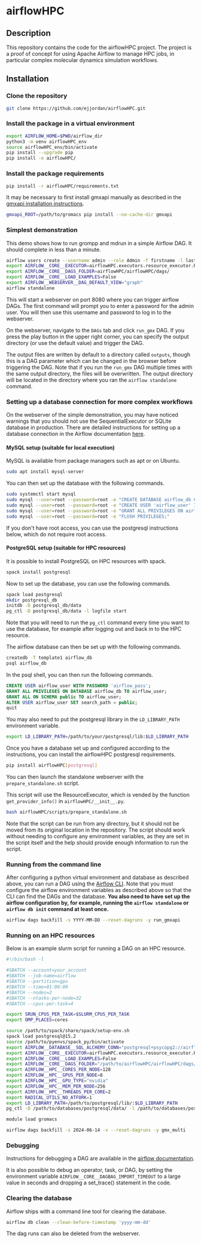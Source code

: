 # airflowHPC

## Description
This repository contains the code for the airflowHPC project. 
The project is a proof of concept for using Apache Airflow to manage HPC jobs,
in particular complex molecular dynamics simulation workflows.

## Installation

### Clone the repository
```bash
git clone https://github.com/ejjordan/airflowHPC.git
```

### Install the package in a virtual environment
```bash
export AIRFLOW_HOME=$PWD/airflow_dir
python3 -m venv airflowHPC_env
source airflowHPC_env/bin/activate
pip install --upgrade pip
pip install -e airflowHPC/
```

### Install the package requirements
```bash
pip install -r airflowHPC/requirements.txt
```

It may be necessary to first install gmxapi manually as described in the
[gmxapi installation instructions](https://manual.gromacs.org/current/gmxapi/userguide/install.html).

```bash
gmxapi_ROOT=/path/to/gromacs pip install --no-cache-dir gmxapi
```

### Simplest demonstration
This demo shows how to run grompp and mdrun in a simple Airflow DAG.
It should complete in less than a minute.

```bash
airflow users create --username admin --role Admin -f firstname -l lastname -e your.email@mail.org
export AIRFLOW__CORE__EXECUTOR=airflowHPC.executors.resource_executor.ResourceExecutor
export AIRFLOW__CORE__DAGS_FOLDER=airflowHPC/airflowHPC/dags/
export AIRFLOW__CORE__LOAD_EXAMPLES=False
export AIRFLOW__WEBSERVER__DAG_DEFAULT_VIEW="graph"
airflow standalone
```

This will start a webserver on port 8080 where you can trigger airflow DAGs.
The first command will prompt you to enter a password for the admin user.
You will then use this username and password to log in to the webserver.

On the webserver, navigate to the `DAGs` tab and click `run_gmx` DAG.
If you press the play button in the upper right corner, you can specify the
output directory (or use the default value) and trigger the DAG.


The output files are written by default to a directory called `outputs`, though this
is a DAG parameter which can be changed in the browser before triggering the DAG.
Note that if you run the `run_gmx` DAG multiple times with the same
output directory, the files will be overwritten.
The output directory will be located in the directory where you ran
the `airflow standalone` command.

### Setting up a database connection for more complex workflows
On the webserver of the simple demonstration, you may have noticed warnings
that you should not use the SequentialExecutor or SQLite database in production.
There are detailed instructions for setting up a database connection in the Airflow 
documentation 
[here](https://airflow.apache.org/docs/apache-airflow/stable/howto/set-up-database.html).

#### MySQL setup (suitable for local execution)
MySQL is available from package managers such as apt or on Ubuntu.
```bash
sudo apt install mysql-server
```
You can then set up the database with the following commands.

```bash
sudo systemctl start mysql
sudo mysql --user=root --password=root -e "CREATE DATABASE airflow_db CHARACTER SET utf8mb4 COLLATE utf8mb4_unicode_ci;"
sudo mysql --user=root --password=root -e "CREATE USER 'airflow_user' IDENTIFIED BY 'airflow_pass';"
sudo mysql --user=root --password=root -e "GRANT ALL PRIVILEGES ON airflow_db.* TO 'airflow_user'"
sudo mysql --user=root --password=root -e "FLUSH PRIVILEGES;"
```

If you don't have root access, you can use the postgresql instructions below,
which do not require root access.

#### PostgreSQL setup (suitable for HPC resources)
It is possible to install PostgreSQL on HPC resources with spack.
```bash
spack install postgresql
```
Now to set up the database, you can use the following commands.
```bash
spack load postgresql
mkdir postgresql_db
initdb -D postgresql_db/data
pg_ctl -D postgresql_db/data -l logfile start
```
Note that you will need to run the `pg_ctl` command every time you want to use the database,
for example after logging out and back in to the HPC resource.

The airflow database can then be set up with the following commands.
```bash
createdb -T template1 airflow_db
psql airflow_db
```
In the psql shell, you can then run the following commands.
```sql
CREATE USER airflow_user WITH PASSWORD 'airflow_pass';
GRANT ALL PRIVILEGES ON DATABASE airflow_db TO airflow_user;
GRANT ALL ON SCHEMA public TO airflow_user;
ALTER USER airflow_user SET search_path = public;
quit
```
You may also need to put the postgresql library in the `LD_LIBRARY_PATH`
environment variable.
```bash
export LD_LIBRARY_PATH=/path/to/your/postgresql/lib:$LD_LIBRARY_PATH
```

Once you have a database set up and configured according to the instructions,
you can install the airflowHPC postgresql requirements.
```bash
pip install airflowHPC[postgresql]
```

You can then launch the standalone webserver with the `prepare_standalone.sh` script.

This script will use the ResourceExecutor, which is vended by the function
`get_provider_info()` in `airflowHPC/__init__.py`.
```bash
bash airflowHPC/scripts/prepare_standalone.sh
```

Note that the script can be run from any directory, but it should not be moved
from its original location in the repository.
The script should work without needing to configure any environment variables,
as they are set in the script itself and the help should provide enough information
to run the script.

### Running from the command line

After configuring a python virtual environment and database as described above,
you can run a DAG using the
[Airflow CLI](https://airflow.apache.org/docs/apache-airflow/stable/howto/usage-cli.html).
Note that you must configure the airflow environment variables as described above so
that the CLI can find the DAGs and the database.
**You also need to have set up the airflow configuration by, for example, running the
`airflow standalone` or `airflow db init` command at least once.**

```bash
airflow dags backfill -s YYYY-MM-DD --reset-dagruns -y run_gmxapi
```

### Running on an HPC resources

Below is an example slurm script for running a DAG on an HPC resource.
```bash
#!/bin/bash -l

#SBATCH --account=your_account
#SBATCH --job-name=airflow
#SBATCH --partition=gpu
#SBATCH --time=01:00:00
#SBATCH --nodes=2
#SBATCH --ntasks-per-node=32
#SBATCH --cpus-per-task=4

export SRUN_CPUS_PER_TASK=$SLURM_CPUS_PER_TASK
export OMP_PLACES=cores

source /path/to/spack/share/spack/setup-env.sh
spack load postgresql@15.2
source /path/to/pyenvs/spack_py/bin/activate
export AIRFLOW__DATABASE__SQL_ALCHEMY_CONN="postgresql+psycopg2://airflow_user:airflow_pass@localhost/airflow_db"
export AIRFLOW__CORE__EXECUTOR=airflowHPC.executors.resource_executor.ResourceExecutor
export AIRFLOW__CORE__LOAD_EXAMPLES=False
export AIRFLOW__CORE__DAGS_FOLDER="/path/to/airflowHPC/airflowHPC/dags/"
export AIRFLOW__HPC__CORES_PER_NODE=128
export AIRFLOW__HPC__GPUS_PER_NODE=8
export AIRFLOW__HPC__GPU_TYPE="nvidia"
export AIRFLOW__HPC__MEM_PER_NODE=256
export AIRFLOW__HPC__THREADS_PER_CORE=2
export RADICAL_UTILS_NO_ATFORK=1
export LD_LIBRARY_PATH=/path/to/postgresql/lib/:$LD_LIBRARY_PATH
pg_ctl -D /path/to/databases/postgresql/data/ -l /path/to/databases/postgresql/server.log start

module load gromacs

airflow dags backfill -s 2024-06-14 -v --reset-dagruns -y gmx_multi
```

### Debugging
Instructions for debugging a DAG are available in the 
[airflow documentation](https://airflow.apache.org/docs/apache-airflow/stable/core-concepts/executor/debug.html#testing-dags-with-dag-test).

It is also possible to debug an operator, task, or DAG, by setting the
environment variable `AIRFLOW__CORE__DAGBAG_IMPORT_TIMEOUT` to a large value
in seconds and dropping a set_trace() statement in the code.

### Clearing the database
Airflow ships with a command line tool for clearing the database.
```bash
airflow db clean --clean-before-timestamp 'yyyy-mm-dd'
```
The dag runs can also be deleted from the webserver.
